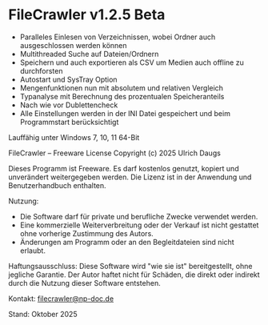 # FileCrawler v1.2.5 Beta

- Paralleles Einlesen von Verzeichnissen, wobei Ordner auch ausgeschlossen werden können
- Multithreaded Suche auf Dateien/Ordnern
- Speichern und auch exportieren als CSV um Medien auch offline zu durchforsten
- Autostart und SysTray Option
- Mengenfunktionen nun mit absolutem und relativen Vergleich
- Typanalyse mit Berechnung des prozentualen Speicheranteils
- Nach wie vor Dublettencheck
- Alle Einstellungen werden in der INI Datei gespeichert und beim Programmstart berücksichtigt

Lauffähig unter Windows 7, 10, 11 64-Bit

FileCrawler – Freeware License
Copyright (c) 2025 Ulrich Daugs

Dieses Programm ist Freeware. Es darf kostenlos genutzt, kopiert und unverändert 
weitergegeben werden. Die Lizenz ist in der Anwendung und Benutzerhandbuch enthalten.

Nutzung:
- Die Software darf für private und berufliche Zwecke verwendet werden.
- Eine kommerzielle Weiterverbreitung oder der Verkauf ist nicht gestattet ohne vorherige Zustimmung des Autors.
- Änderungen am Programm oder an den Begleitdateien sind nicht erlaubt.

Haftungsausschluss:
Diese Software wird "wie sie ist" bereitgestellt, ohne jegliche Garantie. Der Autor haftet 
nicht für Schäden, die direkt oder indirekt durch die Nutzung dieser Software entstehen.

Kontakt:
filecrawler@np-doc.de

Stand: Oktober 2025
